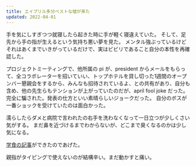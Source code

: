 ```yaml
---
title: エイプリル多分ベストな嘘が来た
updated: 2022-04-01
---
```


手を気にしすぎつつ就寝したら起きた時に手が軽く寝違えていた。
そして、足先から手の指が生えるという気持ち悪い夢を見た。
メンタル強ぶっているけどそれはあくまでいきがっているだけで、実はビビリであること自分の本性を再確認した。

プロジェクトミーティングで、他所属の pi が、president からメールをもらって、全コラボレーターを招いていい、トップホテルを貸し切った1週間のオープンバー懇親会をするから、みんなも招待されているよ、との共有があり、自分も含め、他の先生らもテンションが上がっていたのだが、april fool joke だった。完全に騙された。発表の仕方といい素晴らしいジョークだった。
自分のボスが一番ショックを受けていたのは面白かった。

濡らしたらダメと病院で言われたの右手を洗わなくなって一日立つが少しくさい気がする。
まだ鼻を近づけるまでわからないが、どこまで臭くなるのかは少し気になる。

[学食の記事](https://sotaro.io/ja/mensa)ができたのであげた。

親指がタイピングで使えないのが結構辛い。まだ動かすと痛い。
